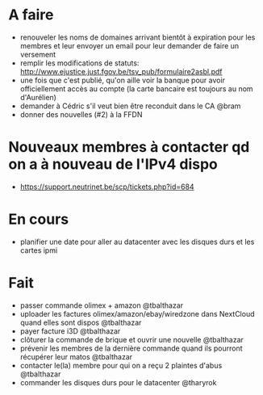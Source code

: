 # A faire

- renouveler les noms de domaines arrivant bientôt à expiration pour les membres et leur envoyer un email pour leur demander de faire un versement
- remplir les modifications de statuts: http://www.ejustice.just.fgov.be/tsv_pub/formulaire2asbl.pdf
- une fois que c'est publié, qu'on aille voir la banque pour avoir officiellement accès au compte (la carte bancaire est toujours au nom d'Aurélien)
- demander à Cédric s'il veut bien être reconduit dans le CA @bram
- donner des nouvelles (#2) à la FFDN

# Nouveaux membres à contacter qd on a à nouveau de l'IPv4 dispo

- https://support.neutrinet.be/scp/tickets.php?id=684

# En cours

- planifier une date pour aller au datacenter avec les disques durs et les cartes ipmi

# Fait

- passer commande olimex + amazon @tbalthazar
- uploader les factures olimex/amazon/ebay/wiredzone dans NextCloud quand elles sont dispos @tbalthazar
- payer facture i3D @tbalthazar
- clôturer la commande de brique et ouvrir une nouvelle @tbalthazar
- prévenir les membres de la dernière commande quand ils pourront récupérer leur matos @tbalthazar
- contacter le(la) membre pour qui on a reçu 2 plaintes d'abus @tbalthazar
- commander les disques durs pour le datacenter @tharyrok
